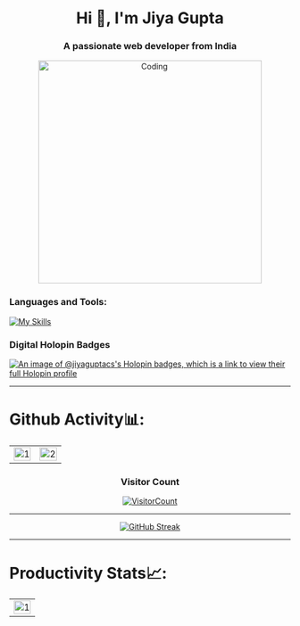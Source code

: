 <!-- ![MasterHead](https://1.bp.blogspot.com/-7A4WynwLsM...)](https://rishavchanda.io)  -->
<h1 align="center">Hi 👋, I'm Jiya Gupta</h1>
<h3 align="center">A passionate web developer from India</h3>
<div align="center">
<img align="center" alt="Coding" width="400" src="https://user-images.githubusercontent.com/74038190/221352975-94759904-aa4c-4032-a8ab-b546efb9c478.gif">
</div>
<!--   
<h3 align="left">Connect with me:</h3>
<p align="left">
</p>
 -->

<h3 align="left">Languages and Tools:</h3>

 [![My Skills](https://skillicons.dev/icons?i=c,cpp,html,css,bootstrap,tailwind,wordpress,vite,javascript,typescript,rust,nodejs,express,mongodb,postgres,prisma,supabase,angular,react,git,nextjs,postman,astro,redis,firebase,materialui,ruby,rails,docker,figma)](https://skillicons.dev) 


<h3 align="left">Digital Holopin Badges</h3>

[![An image of @jiyaguptacs's Holopin badges, which is a link to view their full Holopin profile](https://holopin.me/jiyaguptacs)](https://holopin.io/@jiyaguptacs)






 <hr>
 
 # Github Activity📊:
 
 <table>
   <tr>
     <td><img src="https://github-readme-stats.vercel.app/api?username=jiyagupta-cs&theme=radical&show_icons=true"  display=block width=100% height=auto  alt="1" ></td>
     <td><img src="https://github-readme-stats.vercel.app/api/top-langs/?username=jiyagupta-cs&theme=radical&layout=compact&hide=Jupyter%20Notebook"  display=block width=100% height=auto  alt="2" ></td>
    </tr> 
<!--     <tr>
       <td><img src="https://github-readme-streak-stats.herokuapp.com/?user=jiyagupta-cs&theme=tokyonight"  display=block width=100% height=auto alt="3" >          </td>
   </tr> -->
 </table>

  <h3 align="center">Visitor Count</h3>
 <a align="center" href="https://profile-counter.glitch.me/{JiyaGupta-cs}/count.svg">
   
   ![VisitorCount](https://profile-counter.glitch.me/{JiyaGupta-cs}/count.svg)  
   
 </a>
 
 <hr>

 <div align="center">
   
   [![GitHub Streak](http://github-readme-streak-stats.herokuapp.com?user=JiyaGupta-cs&theme=flag-india&date_format=j%20M%5B%20Y%5D)](https://git.io/streak-stats)
   
 </div>
 
 <hr> 
 
 # Productivity Stats📈:
 <table>
   <tr>
     <td><img src="https://github-profile-summary-cards.vercel.app/api/cards/profile-details?username=JiyaGupta-cs&theme=monokai"  display=block width=100% height=auto  alt="1" ></td>
    </tr> 
    <tr>
<!--        <td>
         <a href="https://github.com/jiyagupta-cs/github-readme-activity-graph#gh-light-mode-only">
          <img src="https://github-readme-activity-graph.cyclic.app/graph?username=JiyaGupta-cs&theme=react&area=true&hide_border=true#gh-light-mode-only"                width="100%">
         </a>
         <a href="https://github.com/jiyagupta-cs/github-readme-activity-graph#gh-dark-mode-only">
           <img src="https://github-readme-activity-graph.cyclic.app/graph?username=JiyaGupta-cs&theme=dracula&area=true&hide_border=true#gh-dark-mode-only"              width="100%">
         </a>
     </td> -->
   </td>
   </tr>
 </table>
